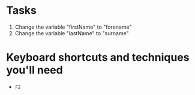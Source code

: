 # Tasks

1. Change the variable "firstName" to "forename"
1. Change the variable "lastName" to "surname"

# Keyboard shortcuts and techniques you'll need

- `F2`
